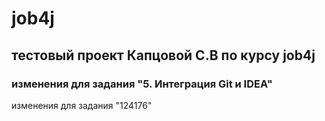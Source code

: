 # job4j
## тестовый проект Капцовой С.В по курсу job4j
### изменения для задания "5. Интеграция Git и IDEA"
изменения для задания "124176"